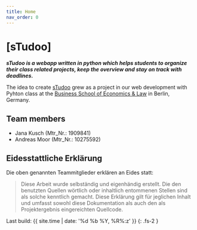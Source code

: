 ```yaml
---
title: Home
nav_order: 0
---
```


# [sTudoo]

**_sTudoo is a webapp written in python which helps students to organize their class related projects, keep the overview and stay on track with deadlines._**

The idea to create [sTudoo](https://github.com/andrej-moor/sTudoo.git) grew as a project in our web development with Pyhton class at the [Business School of Economics & Law](https://www.hwr-berlin.de/en/) in Berlin, Germany.

## Team members

- Jana Kusch (Mtr_Nr.: 1909841)
- Andreas Moor (Mtr_Nr.: 10275592)

## Eidesstattliche Erklärung

Die oben genannten Teammitglieder erklären an Eides statt:

> Diese Arbeit wurde selbständig und eigenhändig erstellt. Die den benutzten Quellen wörtlich oder inhaltlich entommenen Stellen sind als solche kenntlich gemacht. Diese Erklärung gilt für jeglichen Inhalt und umfasst sowohl diese Dokumentation als auch den als Projektergebnis eingereichten Quellcode.

Last build: {{ site.time | date: '%d %b %Y, %R%:z' }}
{: .fs-2 }

